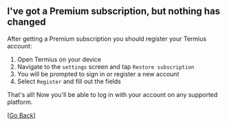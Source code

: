 ## I've got a Premium subscription, but nothing has changed

After getting a Premium subscription you should register your Termius account:

1. Open Termius on your device
2. Navigate to the `settings` screen and tap `Restore subscription`
3. You will be prompted to sign in or register a new account
4. Select `Register` and fill out the fields

That's all! Now you'll be able to log in with your account on any supported platform.

[[Go Back](README.md)]
